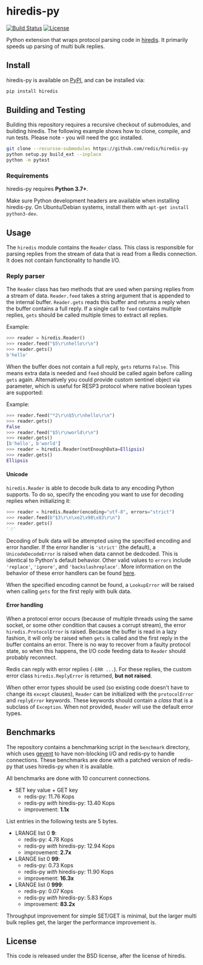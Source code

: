# hiredis-py

[![Build Status](https://github.com/redis/hiredis-py/actions/workflows/integration.yaml/badge.svg)](https://github.com/redis/hiredis-py/actions/workflows/integration.yaml)
[![License](https://img.shields.io/badge/License-BSD_3--Clause-blue.svg)](https://opensource.org/licenses/BSD-3-Clause)

Python extension that wraps protocol parsing code in [hiredis][hiredis].
It primarily speeds up parsing of multi bulk replies.

[hiredis]: http://github.com/redis/hiredis

## Install

hiredis-py is available on [PyPI](https://pypi.org/project/hiredis/), and can be installed via:

```bash
pip install hiredis
```
## Building and Testing

Building this repository requires a recursive checkout of submodules, and building hiredis. The following example shows how to clone, compile, and run tests. Please note - you will need the gcc installed.

```bash
git clone --recursse-submodules https://github.com/redis/hiredis-py
python setup.py build_ext --inplace
python -m pytest
```

### Requirements

hiredis-py requires **Python 3.7+**.

Make sure Python development headers are available when installing hiredis-py.
On Ubuntu/Debian systems, install them with `apt-get install python3-dev`.

## Usage

The `hiredis` module contains the `Reader` class. This class is responsible for
parsing replies from the stream of data that is read from a Redis connection.
It does not contain functionality to handle I/O.

### Reply parser

The `Reader` class has two methods that are used when parsing replies from a
stream of data. `Reader.feed` takes a string argument that is appended to the
internal buffer. `Reader.gets` reads this buffer and returns a reply when the
buffer contains a full reply. If a single call to `feed` contains multiple
replies, `gets` should be called multiple times to extract all replies.

Example:

```python
>>> reader = hiredis.Reader()
>>> reader.feed("$5\r\nhello\r\n")
>>> reader.gets()
b'hello'
```

When the buffer does not contain a full reply, `gets` returns `False`.
This means extra data is needed and `feed` should be called again before calling
`gets` again. Alternatively you could provide custom sentinel object via parameter,
which is useful for RESP3 protocol where native boolean types are supported:

Example:

```python
>>> reader.feed("*2\r\n$5\r\nhello\r\n")
>>> reader.gets()
False
>>> reader.feed("$5\r\nworld\r\n")
>>> reader.gets()
[b'hello', b'world']
>>> reader = hiredis.Reader(notEnoughData=Ellipsis)
>>> reader.gets()
Ellipsis
```

#### Unicode

`hiredis.Reader` is able to decode bulk data to any encoding Python supports.
To do so, specify the encoding you want to use for decoding replies when
initializing it:

```python
>>> reader = hiredis.Reader(encoding="utf-8", errors="strict")
>>> reader.feed(b"$3\r\n\xe2\x98\x83\r\n")
>>> reader.gets()
'☃'
```

Decoding of bulk data will be attempted using the specified encoding and
error handler. If the error handler is `'strict'` (the default), a
`UnicodeDecodeError` is raised when data cannot be dedcoded. This is identical
to Python's default behavior. Other valid values to `errors` include
`'replace'`, `'ignore'`, and `'backslashreplace'`. More information on the
behavior of these error handlers can be found
[here](https://docs.python.org/3/howto/unicode.html#the-string-type).


When the specified encoding cannot be found, a `LookupError` will be raised
when calling `gets` for the first reply with bulk data.

#### Error handling

When a protocol error occurs (because of multiple threads using the same
socket, or some other condition that causes a corrupt stream), the error
`hiredis.ProtocolError` is raised. Because the buffer is read in a lazy
fashion, it will only be raised when `gets` is called and the first reply in
the buffer contains an error. There is no way to recover from a faulty protocol
state, so when this happens, the I/O code feeding data to `Reader` should
probably reconnect.

Redis can reply with error replies (`-ERR ...`). For these replies, the custom
error class `hiredis.ReplyError` is returned, **but not raised**.

When other error types should be used (so existing code doesn't have to change
its `except` clauses), `Reader` can be initialized with the `protocolError` and
`replyError` keywords. These keywords should contain a *class* that is a
subclass of `Exception`. When not provided, `Reader` will use the default
error types.

## Benchmarks

The repository contains a benchmarking script in the `benchmark` directory,
which uses [gevent](http://gevent.org/) to have non-blocking I/O and redis-py
to handle connections. These benchmarks are done with a patched version of
redis-py that uses hiredis-py when it is available.

All benchmarks are done with 10 concurrent connections.

* SET key value + GET key
  * redis-py: 11.76 Kops
  * redis-py *with* hiredis-py: 13.40 Kops
  * improvement: **1.1x**

List entries in the following tests are 5 bytes.

* LRANGE list 0 **9**:
  * redis-py: 4.78 Kops
  * redis-py *with* hiredis-py: 12.94 Kops
  * improvement: **2.7x**
* LRANGE list 0 **99**:
  * redis-py: 0.73 Kops
  * redis-py *with* hiredis-py: 11.90 Kops
  * improvement: **16.3x**
* LRANGE list 0 **999**:
  * redis-py: 0.07 Kops
  * redis-py *with* hiredis-py: 5.83 Kops
  * improvement: **83.2x**

Throughput improvement for simple SET/GET is minimal, but the larger multi bulk replies
get, the larger the performance improvement is.

## License

This code is released under the BSD license, after the license of hiredis.
